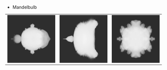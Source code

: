 * Mandelbulb

| | | |
|:-------------------------:|:-------------------------:|:-------------------------:|
|![power_2_intensity_iso_0.5_max_iter_100_x_y_plane_view](gallery/power_2_intensity_iso_0.5_max_iter_100_x_y_plane_view.png)|![power_2_intensity_iso_0.5_max_iter_100_x_z_plane_view](gallery/power_2_intensity_iso_0.5_max_iter_100_x_z_plane_view.png)|![power_8_intensity_iso_0.5_max_iter_100_y_z_plane_view.png](gallery/power_8_intensity_iso_0.5_max_iter_100_y_z_plane_view.png)|

